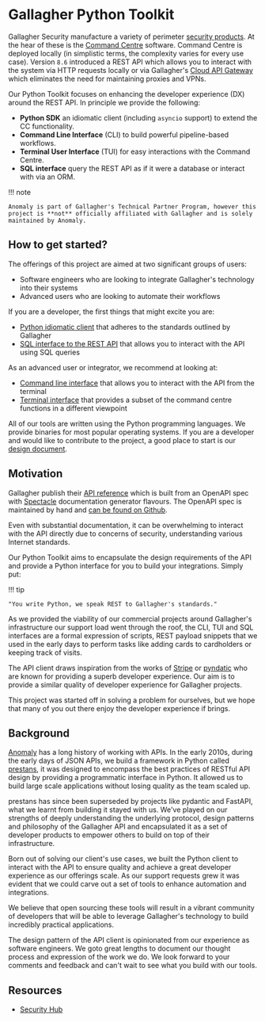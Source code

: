 # Gallagher Python Toolkit

Gallagher Security manufacture a variety of perimeter [security products](https://security.gallagher.com). At the hear of these is the [Command Centre](https://products.security.gallagher.com/security/au/en_AU/products/software/command-centre/p/C201311) software. Command Centre is deployed locally (in simplistic terms, the complexity varies for every use case). Version `8.6` introduced a REST API which allows you to interact with the system via HTTP requests locally or via Gallagher's [Cloud API Gateway](https://gallaghersecurity.github.io/docs/Command%20Centre%20Cloud%20Api%20Gateway%20TIP.pdf) which eliminates the need for maintaining proxies and VPNs.

Our Python Toolkit focuses on enhancing the developer experience (DX) around the REST API. In principle we provide the following:

- **Python SDK** an idiomatic client (including `asyncio` support) to extend the CC functionality.
- **Command Line Interface** (CLI) to build powerful pipeline-based workflows.
- **Terminal User Interface** (TUI) for easy interactions with the Command Centre.
- **SQL interface** query the REST API as if it were a database or interact with via an ORM.

!!! note

    Anomaly is part of Gallagher's Technical Partner Program, however this project is **not** officially affiliated with Gallagher and is solely maintained by Anomaly.

## How to get started?

The offerings of this project are aimed at two significant groups of users:

- Software engineers who are looking to integrate Gallagher's technology into their systems
- Advanced users who are looking to automate their workflows

If you are a developer, the first things that might excite you are:

- [Python idiomatic client](./python-sdk.md) that adheres to the standards outlined by Gallagher
- [SQL interface to the REST API](./sql.md) that allows you to interact with the API using SQL queries

As an advanced user or integrator, we recommend at looking at:

- [Command line interface](./cli.md) that allows you to interact with the API from the terminal
- [Terminal interface](./tui.md) that provides a subset of the command centre functions in a different viewpoint

All of our tools are written using the Python programming languages. We provide binaries for most popular operating systems. If you are a developer and would like to contribute to the project, a good place to start is our [design document](./design.md).

## Motivation

Gallagher publish their [API reference](https://gallaghersecurity.github.io/cc-rest-docs/ref/index.html) which is built from an OpenAPI spec with [Spectacle](https://github.com/sourcey/spectacle) documentation generator flavours. The OpenAPI spec is maintained by hand and [can be found on Github](https://github.com/GallagherSecurity/cc-rest-docs/tree/master/swagger).

Even with substantial documentation, it can be overwhelming to interact with the API directly due to concerns of security, understanding various Internet standards.

Our Python Toolkit aims to encapsulate the design requirements of the API and provide a Python interface for you to build your integrations. Simply put:

!!! tip

    "You write Python, we speak REST to Gallagher's standards."

As we provided the viability of our commercial projects around Gallagher's infrastructure our support load went through the roof, the CLI, TUI and SQL interfaces are a formal expression of scripts, REST payload snippets that we used in the early days to perform tasks like adding cards to cardholders or keeping track of visits.

The API client draws inspiration from the works of [Stripe](https://stripe.com) or [pyndatic](https://pydantic.dev) who are known for providing a superb developer experience. Our aim is to provide a similar quality of developer experience for Gallagher projects.

This project was started off in solving a problem for ourselves, but we hope that many of you out there enjoy the developer experience if brings.

## Background

[Anomaly](https://www.anomaly.ltd) has a long history of working with APIs. In the early 2010s, during the early days of JSON APIs, we build a framework in Python called [prestans](https://github.com/anomaly/prestans/), it was designed to encompass the best practices of RESTful API design by providing a programmatic interface in Python. It allowed us to build large scale applications without losing quality as the team scaled up.

prestans has since been superseded by projects like pydantic and FastAPI, what we learnt from building it stayed with us. We've played on our strengths of deeply understanding the underlying protocol, design patterns and philosophy of the Gallagher API and encapsulated it as a set of developer products to empower others to build on top of their infrastructure.

Born out of solving our client's use cases, we built the Python client to interact with the API to ensure quality and achieve a great developer experience as our offerings scale. As our support requests grew it was evident that we could carve out a set of tools to enhance automation and integrations.

We believe that open sourcing these tools will result in a vibrant community of developers that will be able to leverage Gallagher's technology to build incredibly practical applications.

The design pattern of the API client is opinionated from our experience as software engineers. We goto great lengths to document our thought process and expression of the work we do. We look forward to your comments and feedback and can't wait to see what you build with our tools.

## Resources

- [Security Hub](https://resources.security.gallagher.com/)
